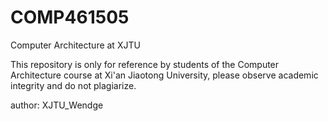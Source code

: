 # COMP461505
Computer Architecture at XJTU

This repository is only for reference by students of the Computer Architecture course at Xi'an Jiaotong University, please observe academic integrity and do not plagiarize.

author: XJTU_Wendge
